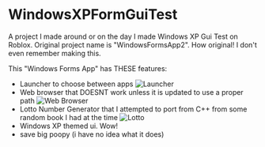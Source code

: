 # WindowsXPFormGuiTest
A project I made around or on the day I made Windows XP Gui Test on Roblox. Original project name is "WindowsFormsApp2". How original!
I don't even remember making this.

This "Windows Forms App" has THESE features:
- Launcher to choose between apps
![Launcher](https://github.com/Thomasluigi07/WindowsXPFormGuiTest/blob/master/launcher.png?raw=true)
- Web browser that DOESNT work unless it is updated to use a proper path
![Web Browser](https://github.com/Thomasluigi07/WindowsXPFormGuiTest/blob/master/webbrowse.png?raw=true)
- Lotto Number Generator that I attempted to port from C++ from some random book I had at the time
![Lotto](https://github.com/Thomasluigi07/WindowsXPFormGuiTest/blob/master/lotto.png?raw=true)
- Windows XP themed ui. Wow!
- save big poopy (i have no idea what it does)
